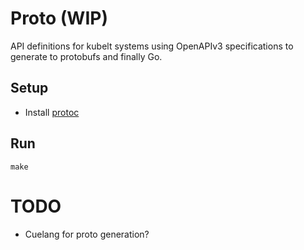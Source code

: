 # Proto (WIP)

API definitions for kubelt systems using OpenAPIv3 specifications to generate to protobufs and finally Go.

## Setup
- Install [protoc](https://grpc.io/docs/protoc-installation/`)

## Run
`make`


# TODO
- Cuelang for proto generation?